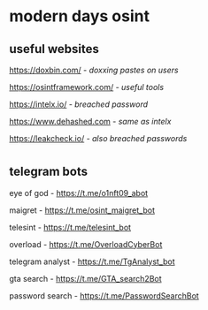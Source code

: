 # modern days osint 

## useful websites 

https://doxbin.com/ - _doxxing pastes on users_

https://osintframework.com/ - _useful tools_

https://intelx.io/ - _breached password_

https://www.dehashed.com - _same as intelx_

https://leakcheck.io/ - _also breached passwords_
#
## telegram bots

eye of god - https://t.me/o1nft09_abot

maigret - https://t.me/osint_maigret_bot

telesint - https://t.me/telesint_bot

overload - https://t.me/OverloadCyberBot

telegram analyst - https://t.me/TgAnalyst_bot

gta search - https://t.me/GTA_search2Bot

password search - https://t.me/PasswordSearchBot
